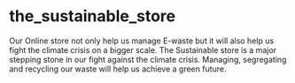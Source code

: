 # the_sustainable_store
Our Online store not only help us manage E-waste but it will also help us fight the climate crisis on a bigger scale. 
The Sustainable store is a major stepping stone in our fight against the climate crisis. 
Managing, segregating and recycling our waste will help us achieve a green future.
